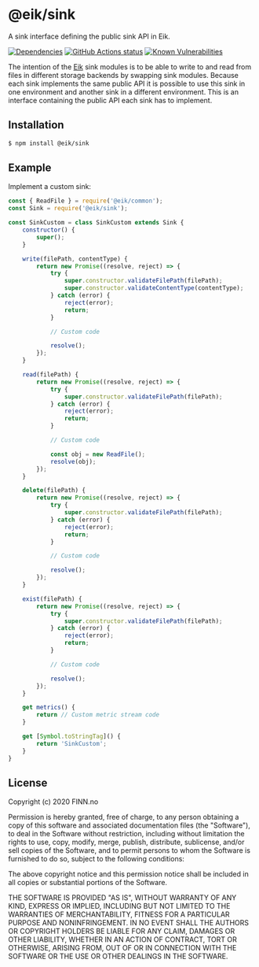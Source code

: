 # @eik/sink

A sink interface defining the public sink API in Eik.

[![Dependencies](https://img.shields.io/david/eik-lib/sink.svg)](https://david-dm.org/eik-lib/sink)
[![GitHub Actions status](https://github.com/eik-lib/sink/workflows/Run%20Lint%20and%20Tests/badge.svg)](https://github.com/eik-lib/sink/actions?query=workflow%3A%22Run+Lint+and+Tests%22)
[![Known Vulnerabilities](https://snyk.io/test/github/eik-lib/sink/badge.svg?targetFile=package.json)](https://snyk.io/test/github/eik-lib/sink?targetFile=package.json)

The intention of the [Eik][eik] sink modules is to be able to write to and read from
files in different storage backends by swapping sink modules. Because each sink
implements the same public API it is possible to use this sink in one environment and
another sink in a different environment. This is an interface containing the
public API each sink has to implement.

## Installation

```bash
$ npm install @eik/sink
```

## Example

Implement a custom sink:

```js
const { ReadFile } = require('@eik/common');
const Sink = require('@eik/sink');

const SinkCustom = class SinkCustom extends Sink {
    constructor() {
        super();
    }

    write(filePath, contentType) {
        return new Promise((resolve, reject) => {
            try {
                super.constructor.validateFilePath(filePath);
                super.constructor.validateContentType(contentType);
            } catch (error) {
                reject(error);
                return;
            }

            // Custom code

            resolve();
        });
    }

    read(filePath) {
        return new Promise((resolve, reject) => {
            try {
                super.constructor.validateFilePath(filePath);
            } catch (error) {
                reject(error);
                return;
            }

            // Custom code

            const obj = new ReadFile();
            resolve(obj);
        });
    }

    delete(filePath) {
        return new Promise((resolve, reject) => {
            try {
                super.constructor.validateFilePath(filePath);
            } catch (error) {
                reject(error);
                return;
            }

            // Custom code

            resolve();
        });
    }

    exist(filePath) {
        return new Promise((resolve, reject) => {
            try {
                super.constructor.validateFilePath(filePath);
            } catch (error) {
                reject(error);
                return;
            }

            // Custom code

            resolve();
        });
    }

    get metrics() {
        return // Custom metric stream code
    }

    get [Symbol.toStringTag]() {
        return 'SinkCustom';
    }
}
```

## License

Copyright (c) 2020 FINN.no

Permission is hereby granted, free of charge, to any person obtaining a copy
of this software and associated documentation files (the "Software"), to deal
in the Software without restriction, including without limitation the rights
to use, copy, modify, merge, publish, distribute, sublicense, and/or sell
copies of the Software, and to permit persons to whom the Software is
furnished to do so, subject to the following conditions:

The above copyright notice and this permission notice shall be included in all
copies or substantial portions of the Software.

THE SOFTWARE IS PROVIDED "AS IS", WITHOUT WARRANTY OF ANY KIND, EXPRESS OR
IMPLIED, INCLUDING BUT NOT LIMITED TO THE WARRANTIES OF MERCHANTABILITY,
FITNESS FOR A PARTICULAR PURPOSE AND NONINFRINGEMENT. IN NO EVENT SHALL THE
AUTHORS OR COPYRIGHT HOLDERS BE LIABLE FOR ANY CLAIM, DAMAGES OR OTHER
LIABILITY, WHETHER IN AN ACTION OF CONTRACT, TORT OR OTHERWISE, ARISING FROM,
OUT OF OR IN CONNECTION WITH THE SOFTWARE OR THE USE OR OTHER DEALINGS IN THE
SOFTWARE.

[eik]: https://github.com/eik-lib
